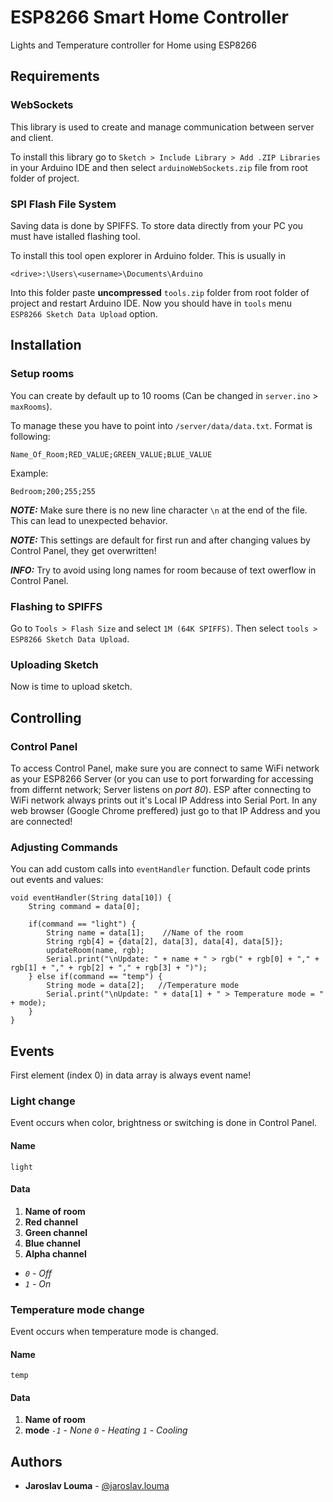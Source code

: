 # ESP8266 Smart Home Controller

Lights and Temperature controller for Home using ESP8266

## Requirements


### WebSockets

This library is used to create and manage communication between server and client.

To install this library go to `Sketch > Include Library > Add .ZIP Libraries` in your Arduino IDE and then select `arduinoWebSockets.zip` file from root folder of project.


### SPI Flash File System

Saving data is done by SPIFFS. To store data directly from your PC you must have istalled flashing tool.

To install this tool open explorer in Arduino folder. This is usually in
```
<drive>:\Users\<username>\Documents\Arduino
```
Into this folder paste **uncompressed** `tools.zip` folder from root folder of project and restart Arduino IDE.
Now you should have in `tools` menu `ESP8266 Sketch Data Upload` option.


## Installation

### Setup rooms

You can create by default up to 10 rooms (Can be changed in `server.ino` > `maxRooms`).

To manage these you have to point into `/server/data/data.txt`.
Format is following:
```
Name_Of_Room;RED_VALUE;GREEN_VALUE;BLUE_VALUE
```

Example:
```
Bedroom;200;255;255
```

_**NOTE:**_ Make sure there is no new line character `\n` at the end of the file. This can lead to unexpected behavior.

_**NOTE:**_ This settings are default for first run and after changing values by Control Panel, they get overwritten!

_**INFO:**_ Try to avoid using long names for room because of text owerflow in Control Panel.


### Flashing to SPIFFS

Go to `Tools > Flash Size` and select `1M (64K SPIFFS)`. Then select `tools > ESP8266 Sketch Data Upload`.


### Uploading Sketch

Now is time to upload sketch.


## Controlling

### Control Panel

To access Control Panel, make sure you are connect to same WiFi network as your ESP8266 Server (or you can use to port forwarding for accessing from differnt network; Server listens on *port 80*). ESP after connecting to WiFi network always prints out it's Local IP Address into Serial Port. In any web browser (Google Chrome preffered) just go to that IP Address and you are connected!


### Adjusting Commands

You can add custom calls into `eventHandler` function.
Default code prints out events and values:
```
void eventHandler(String data[10]) {
    String command = data[0];
    
    if(command == "light") {
        String name = data[1];    //Name of the room
        String rgb[4] = {data[2], data[3], data[4], data[5]};
        updateRoom(name, rgb);
        Serial.print("\nUpdate: " + name + " > rgb(" + rgb[0] + "," + rgb[1] + "," + rgb[2] + "," + rgb[3] + ")");
    } else if(command == "temp") {
        String mode = data[2];   //Temperature mode
        Serial.print("\nUpdate: " + data[1] + " > Temperature mode = " + mode);
    }
}
```

## Events
First element (index 0) in data array is always event name!

### Light change

Event occurs when color, brightness or switching is done in Control Panel.

#### Name
```
light
```

#### Data

1. **Name of room**
2. **Red channel**
3. **Green channel**
4. **Blue channel**
5. **Alpha channel**
  - _`0` - Off_
  - _`1` - On_

### Temperature mode change

Event occurs when temperature mode is changed.

#### Name
```
temp
```

#### Data

1. **Name of room**
2. **mode** _`-1` - None_ _`0` - Heating_ _`1` - Cooling_



## Authors

* **Jaroslav Louma** - [@jaroslav.louma](https://www.instagram.com/jaroslav.louma/)
